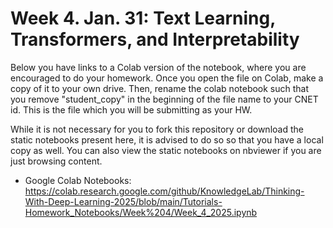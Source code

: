 # Week 4. Jan. 31: Text Learning, Transformers, and Interpretability

Below you have links to a Colab version of the notebook, where you are encouraged to do your homework. Once you open the file on Colab, make a copy of it to your own drive. Then, rename the colab notebook such that you remove "student_copy" in the beginning of the file name to your CNET id. This is the file which you will be submitting as your HW.

While it is not necessary for you to fork this repository or download the static notebooks present here, it is advised to do so so that you have a local copy as well. You can also view the static notebooks on nbviewer if you are just browsing content.

* Google Colab Notebooks:
https://colab.research.google.com/github/KnowledgeLab/Thinking-With-Deep-Learning-2025/blob/main/Tutorials-Homework_Notebooks/Week%204/Week_4_2025.ipynb
